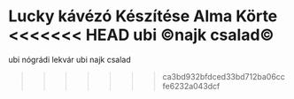Lucky kávézó
Készítése
Alma
Körte
<<<<<<< HEAD
ubi ©najk csalad©
=======
ubi nógrádi lekvár
ubi najk csalad
>>>>>>> ca3bd932bfdced33bd712ba06ccfe6232a043dcf
